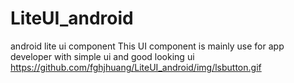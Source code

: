 # LiteUI_android
android lite ui component
This UI component is mainly use for app developer with simple ui and good looking ui
https://github.com/fghjhuang/LiteUI_android/img/lsbutton.gif